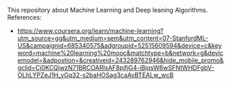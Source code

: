 This repository about Machine Learning and Deep leaning Algorithms.
References:
- https://www.coursera.org/learn/machine-learning?utm_source=gg&utm_medium=sem&utm_content=07-StanfordML-US&campaignid=685340575&adgroupid=52515609594&device=c&keyword=machine%20learning%20mooc&matchtype=b&network=g&devicemodel=&adpostion=&creativeid=243289762946&hide_mobile_promo&gclid=Cj0KCQjwzN71BRCOARIsAF8pjfjG4-iBjqsW6wSFNtWHDFgbV-OLhLYPZeJ1H_yGq32-s2baHOSag3caAvBTEALw_wcB